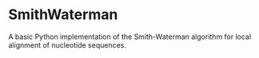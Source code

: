 # SmithWaterman
A basic Python implementation of the Smith-Waterman algorithm for local alignment of nucleotide sequences.
